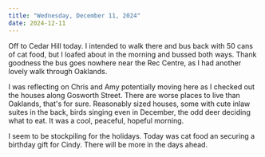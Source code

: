 ```yaml
---
title: "Wednesday, December 11, 2024"
date: 2024-12-11
---
```

Off to Cedar Hill today.  I intended to walk there and bus back with 50 cans of cat food, but I loafed about in the morning and bussed both ways.  Thank goodness the bus goes nowhere near the Rec Centre, as I had another lovely walk through Oaklands.

I was reflecting on Chris and Amy potentially moving here as I checked out the houses along Gosworth Street.  There are worse places to live than Oaklands, that's for sure.  Reasonably sized houses, some with cute inlaw suites in the back, birds singing even in December, the odd deer deciding what to eat.  It was a cool, peaceful, hopeful morning.

I seem to be stockpiling for the holidays.  Today was cat food an securing a birthday gift for Cindy.  There will be more in the days ahead.